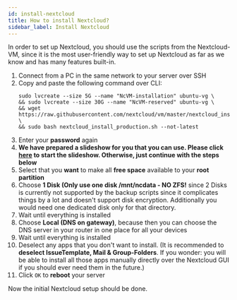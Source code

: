 ```yaml
---
id: install-nextcloud
title: How to install Nextcloud?
sidebar_label: Install Nextcloud
---
```


In order to set up Nextcloud, you should use the scripts from the Nextcloud-VM, since it is the most user-friendly way to set up Nextcloud as far as we know and has many features built-in.

1. Connect from a PC in the same network to your server over SSH
1. Copy and paste the following command over CLI:
    <!-- Would be cooler if "NcVM-installation" would be a snapshot but then lvexpand doesn't work anymore. -->
    ```shell
    sudo lvcreate --size 5G --name "NcVM-installation" ubuntu-vg \
    && sudo lvcreate --size 30G --name "NcVM-reserved" ubuntu-vg \
    && wget https://raw.githubusercontent.com/nextcloud/vm/master/nextcloud_install_production.sh \
    && sudo bash nextcloud_install_production.sh --not-latest
    ```
1. Enter your **password** again
1. **We have prepared a slideshow for you that you can use. Please click [here](https://szaimen.github.io/Nextcloud-NAS-Guide/nextcloud-installation) to start the slideshow. Otherwise, just continue with the steps below**
1. Select that you **want** to make all **free space** available to your **root partition**
1. Choose **1 Disk (Only use one disk /mnt/ncdata - NO ZFS!** since 2 Disks is currently not supported by the backup scripts since it complicates things by a lot and doesn't support disk encryption. Additionally you would need one dedicated disk only for that directory.
1. Wait until everything is installed
1. Choose **Local (DNS on gateway)**, because then you can choose the DNS server in your router in one place for all your devices
1. Wait until everything is installed
1. Deselect any apps that you don't want to install. (It is recommended to **deselect IssueTemplate, Mail & Group-Folders**. If you wonder: you will be able to install all those apps manually directly over the Nextcloud GUI if you should ever need them in the future.)
1. Click `OK` to **reboot** your server

Now the initial Nextcloud setup should be done.